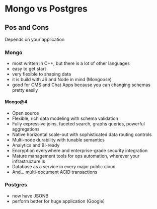 # Mongo vs Postgres

## Pos and Cons
Depends on your application

### Mongo
- most written in C++, but there is a lot of other languages
- easy to get start
- very flexible to shaping data
- it is build with JS and Node in mind (Mongoose)
- good for CMS and Chat Apps because you can changing schemas pretty easily

#### Mongo@4
- Open source
- Flexible, rich data modeling with schema validation
- Fully expressive joins, faceted search, graphs queries, powerful aggregations
- Native horizontal scale-out with sophisticated data routing controls
- Multi-node durability with tunable semantics
- Analytics and BI-ready
- Encryption everywhere and enterprise-grade security integration
- Mature management tools for ops automation, wherever your infrastructure is
- Database as a service in every major public cloud
- And... multi-document ACID transactions

### Postgres
- now have JSONB
- perform better for huge application (Google)
